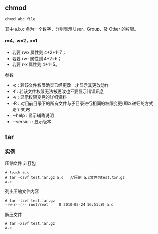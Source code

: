 ## chmod

```shell
chmod abc file
```

其中 a,b,c 各为一个数字，分别表示 User、Group、及 Other 的权限。

#### r=4，w=2，x=1

- 若要 rwx 属性则 4+2+1=7；
- 若要 rw- 属性则 4+2=6；
- 若要 r-x 属性则 4+1=5。

参数

- -c : 若该文件权限确实已经更改，才显示其更改动作
- -f : 若该文件权限无法被更改也不要显示错误讯息
- -v : 显示权限变更的详细资料
- -R : 对目前目录下的所有文件与子目录进行相同的权限变更(即以递归的方式逐个变更)
- --help : 显示辅助说明
- --version : 显示版本

## tar

### 实例

压缩文件 非打包

```shell
# touch a.c
# tar -czvf test.tar.gz a.c   //压缩 a.c文件为test.tar.gz
a.c
```

列出压缩文件内容

```shell
# tar -tzvf test.tar.gz
-rw-r--r-- root/root     0 2010-05-24 16:51:59 a.c
```

解压文件

```shell
# tar -xzvf test.tar.gz
a.c
```
